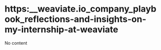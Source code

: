 # https:\_\_weaviate.io_company_playbook_reflections-and-insights-on-my-internship-at-weaviate

No content
